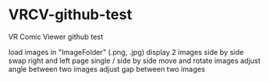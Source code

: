 VRCV-github-test
================

VR Comic Viewer github test

load images in "ImageFolder" (.png, .jpg)
display 2 images side by side
swap right and left page
single / side by side
move and rotate images
adjust angle between two images
adjust gap between two images
